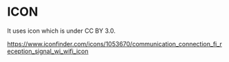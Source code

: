# ICON 

It uses icon which is under CC BY 3.0.

https://www.iconfinder.com/icons/1053670/communication_connection_fi_reception_signal_wi_wifi_icon
